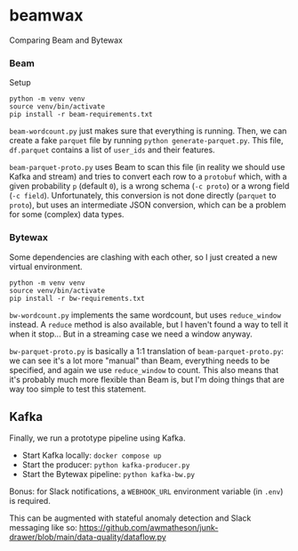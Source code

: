 # beamwax

Comparing Beam and Bytewax

### Beam

Setup

```
python -m venv venv
source venv/bin/activate
pip install -r beam-requirements.txt
```

`beam-wordcount.py` just makes sure that everything is running. Then, we can create
a fake `parquet` file by running `python generate-parquet.py`. This file, `df.parquet`
contains a list of `user_ids` and their features.

`beam-parquet-proto.py` uses Beam to scan this file (in reality we should use Kafka
and stream) and tries to convert each row to a `protobuf` which, with a given
probability `p` (default `0`), is a wrong schema (`-c proto`) or a wrong field (`-c field`).
Unfortunately, this conversion is not done directly (`parquet` to `proto`), but uses an
intermediate JSON conversion, which can be a problem for some (complex) data types.

### Bytewax

Some dependencies are clashing with each other, so I just created a new virtual
environment.

```
python -m venv venv
source venv/bin/activate
pip install -r bw-requirements.txt
```

`bw-wordcount.py` implements the same wordcount, but uses `reduce_window` instead. A
`reduce` method is also available, but I haven't found a way to tell it when it stop...
But in a streaming case we need a window anyway.

`bw-parquet-proto.py` is basically a 1:1 translation of `beam-parquet-proto.py`: we can see it's a lot more "manual"
than Beam, everything needs to be specified, and again we use `reduce_window` to count. This also means that it's probably much more flexible than Beam is, but I'm doing things that are way too simple to test this statement.

## Kafka

Finally, we run a prototype pipeline using Kafka.

- Start Kafka locally: `docker compose up`
- Start the producer: `python kafka-producer.py`
- Start the Bytewax pipeline: `python kafka-bw.py`

Bonus: for Slack notifications, a `WEBHOOK_URL` environment variable (in `.env`) is required.

This can be augmented with stateful anomaly detection and Slack messaging like so: https://github.com/awmatheson/junk-drawer/blob/main/data-quality/dataflow.py
